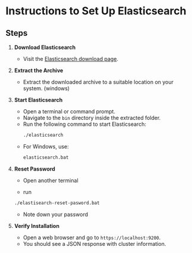 # Instructions to Set Up Elasticsearch


## Steps

1. **Download Elasticsearch**
    - Visit the [Elasticsearch download page](https://www.elastic.co/downloads/elasticsearch).

2. **Extract the Archive**
    - Extract the downloaded archive to a suitable location on your system. (windows)

4. **Start Elasticsearch**
    - Open a terminal or command prompt.
    - Navigate to the `bin` directory inside the extracted folder.
    - Run the following command to start Elasticsearch:
      ```sh
      ./elasticsearch
      ```
    - For Windows, use:
      ```sh
      elasticsearch.bat
      ```
    
5. **Reset Password**
    - Open another terminal

    - run
     ```sh
    ./elastisearch-reset-pasword.bat
    ```
    - Note down your password

5. **Verify Installation**
    - Open a web browser and go to `https://localhost:9200`.
    - You should see a JSON response with cluster information.



